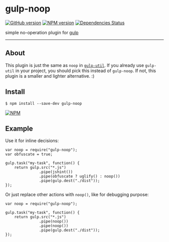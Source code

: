 # gulp-noop

[![GitHub version](https://badge.fury.io/gh/eisbehr-%2Fgulp-noop.svg)](http://github.com/eisbehr-/gulp-noop)
[![NPM version](https://badge.fury.io/js/gulp-noop.svg)](http://www.npmjs.org/package/gulp-noop)
[![Dependencies Status](https://david-dm.org/eisbehr-/gulp-noop/status.svg)](https://david-dm.org/eisbehr-/gulp-noop)

simple no-operation plugin for [gulp](http://gulpjs.com/)

-----

## About
This plugin is just the same as `noop` in [`gulp-util`](https://www.npmjs.com/package/gulp-util).
If you already use `gulp-util` in your project, you should pick this instead of `gulp-noop`.
If not, this plugin is a smaller and lighter alternative. :)


## Install
```SH
$ npm install --save-dev gulp-noop
```
[![NPM](https://nodei.co/npm/gulp-noop.png?compact=true)](https://nodei.co/npm/gulp-noop/)


## Example
Use it for inline decisions:

```JS
var noop = require("gulp-noop");
var obfuscate = true;

gulp.task("my-task", function() {
    return gulp.src("*.js")
               .pipe(jshint())
               .pipe(obfuscate ? uglify() : noop())
               .pipe(gulp.dest("./dist"));
});
```

Or just replace other actions with `noop()`, like for debugging purpose:
```JS
var noop = require("gulp-noop");

gulp.task("my-task", function() {
    return gulp.src("*.js")
               .pipe(noop())
               .pipe(noop())
               .pipe(gulp.dest("./dist"));
});
```